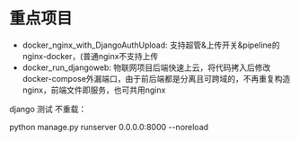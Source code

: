 # 重点项目
- docker_nginx_with_DjangoAuthUpload: 支持超管&上传开关&pipeline的nginx-docker，(普通nginx不支持上传
- docker_run_djangoweb: 物联网项目后端快速上云，将代码拷入后修改docker-compose外漏端口，由于前后端都是分离且可跨域的，不再重复构造nginx，前端文件即服务，也可共用nginx




django 测试 不重载：

python manage.py runserver 0.0.0.0:8000  --noreload